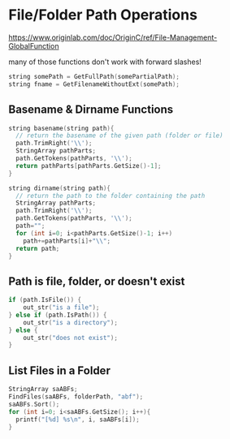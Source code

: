 # File/Folder Path Operations

https://www.originlab.com/doc/OriginC/ref/File-Management-GlobalFunction

many of those functions don't work with forward slashes!

```c
string somePath = GetFullPath(somePartialPath);
string fname = GetFilenameWithoutExt(somePath);
```

## Basename & Dirname Functions
```c
string basename(string path){
  // return the basename of the given path (folder or file)
  path.TrimRight('\\');
  StringArray pathParts;
  path.GetTokens(pathParts, '\\');
  return pathParts[pathParts.GetSize()-1];
}
```

```c
string dirname(string path){
  // return the path to the folder containing the path
  StringArray pathParts;
  path.TrimRight('\\');
  path.GetTokens(pathParts, '\\');
  path="";
  for (int i=0; i<pathParts.GetSize()-1; i++)
    path+=pathParts[i]+"\\";
  return path;
}
```

## Path is file, folder, or doesn't exist
```c
if (path.IsFile()) {
    out_str("is a file");
} else if (path.IsPath()) {
    out_str("is a directory");
} else {
    out_str("does not exist");
}
```

## List Files in a Folder
```c
StringArray saABFs;
FindFiles(saABFs, folderPath, "abf");
saABFs.Sort();	
for (int i=0; i<saABFs.GetSize(); i++){
  printf("[%d] %s\n", i, saABFs[i]);
}
```
